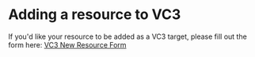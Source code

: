 # Adding a resource to VC3
If you'd like your resource to be added as a VC3 target, please fill out the form here: [VC3 New Resource Form](http://bit.ly/vc3-new-resource)

